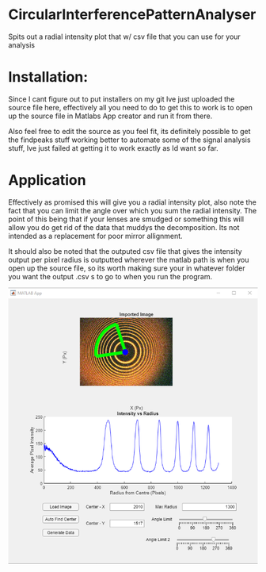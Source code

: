 # CircularInterferencePatternAnalyser
Spits out a radial intensity plot that w/ csv file that you can use for your analysis

# Installation:
Since I cant figure out to put installers on my git Ive just uploaded the source file here, effectively all you need to do to get this to work is to open up the source file in Matlabs App creator and run it from there.

Also feel free to edit the source as you feel fit, its definitely possible to get the findpeaks stuff working better to automate some of the signal analysis stuff, Ive just failed at getting it to work exactly as Id want so far.

# Application

Effectively as promised this will give you a radial intensity plot, also note the fact that you can limit the angle over which you sum the radial intensity. The point of this being that if your lenses are smudged or something this will allow you do get rid of the data that muddys the decomposition. Its not intended as a replacement for poor mirror allignment.

It should also be noted that the outputed csv file that gives the intensity output per pixel radius is outputted wherever the matlab path is when you open up the source file, so its worth making sure your in whatever folder you want the output .csv s to go to when you run the program.

![Application Demo](https://raw.githubusercontent.com/Bill2107/CircularInterferencePatternAnalyser/Images-and-stuff/appDemo.png)
